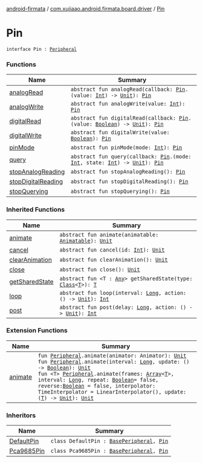 [android-firmata](../../index.md) / [com.xujiaao.android.firmata.board.driver](../index.md) / [Pin](./index.md)

# Pin

`interface Pin : `[`Peripheral`](../../com.xujiaao.android.firmata.board/-peripheral/index.md)

### Functions

| Name | Summary |
|---|---|
| [analogRead](analog-read.md) | `abstract fun analogRead(callback: `[`Pin`](./index.md)`.(value: `[`Int`](https://kotlinlang.org/api/latest/jvm/stdlib/kotlin/-int/index.html)`) -> `[`Unit`](https://kotlinlang.org/api/latest/jvm/stdlib/kotlin/-unit/index.html)`): `[`Pin`](./index.md) |
| [analogWrite](analog-write.md) | `abstract fun analogWrite(value: `[`Int`](https://kotlinlang.org/api/latest/jvm/stdlib/kotlin/-int/index.html)`): `[`Pin`](./index.md) |
| [digitalRead](digital-read.md) | `abstract fun digitalRead(callback: `[`Pin`](./index.md)`.(value: `[`Boolean`](https://kotlinlang.org/api/latest/jvm/stdlib/kotlin/-boolean/index.html)`) -> `[`Unit`](https://kotlinlang.org/api/latest/jvm/stdlib/kotlin/-unit/index.html)`): `[`Pin`](./index.md) |
| [digitalWrite](digital-write.md) | `abstract fun digitalWrite(value: `[`Boolean`](https://kotlinlang.org/api/latest/jvm/stdlib/kotlin/-boolean/index.html)`): `[`Pin`](./index.md) |
| [pinMode](pin-mode.md) | `abstract fun pinMode(mode: `[`Int`](https://kotlinlang.org/api/latest/jvm/stdlib/kotlin/-int/index.html)`): `[`Pin`](./index.md) |
| [query](query.md) | `abstract fun query(callback: `[`Pin`](./index.md)`.(mode: `[`Int`](https://kotlinlang.org/api/latest/jvm/stdlib/kotlin/-int/index.html)`, state: `[`Int`](https://kotlinlang.org/api/latest/jvm/stdlib/kotlin/-int/index.html)`) -> `[`Unit`](https://kotlinlang.org/api/latest/jvm/stdlib/kotlin/-unit/index.html)`): `[`Pin`](./index.md) |
| [stopAnalogReading](stop-analog-reading.md) | `abstract fun stopAnalogReading(): `[`Pin`](./index.md) |
| [stopDigitalReading](stop-digital-reading.md) | `abstract fun stopDigitalReading(): `[`Pin`](./index.md) |
| [stopQuerying](stop-querying.md) | `abstract fun stopQuerying(): `[`Pin`](./index.md) |

### Inherited Functions

| Name | Summary |
|---|---|
| [animate](../../com.xujiaao.android.firmata.board/-peripheral/animate.md) | `abstract fun animate(animatable: `[`Animatable`](../../com.xujiaao.android.firmata.board/-peripheral/-animatable/index.md)`): `[`Unit`](https://kotlinlang.org/api/latest/jvm/stdlib/kotlin/-unit/index.html) |
| [cancel](../../com.xujiaao.android.firmata.board/-peripheral/cancel.md) | `abstract fun cancel(id: `[`Int`](https://kotlinlang.org/api/latest/jvm/stdlib/kotlin/-int/index.html)`): `[`Unit`](https://kotlinlang.org/api/latest/jvm/stdlib/kotlin/-unit/index.html) |
| [clearAnimation](../../com.xujiaao.android.firmata.board/-peripheral/clear-animation.md) | `abstract fun clearAnimation(): `[`Unit`](https://kotlinlang.org/api/latest/jvm/stdlib/kotlin/-unit/index.html) |
| [close](../../com.xujiaao.android.firmata.board/-peripheral/close.md) | `abstract fun close(): `[`Unit`](https://kotlinlang.org/api/latest/jvm/stdlib/kotlin/-unit/index.html) |
| [getSharedState](../../com.xujiaao.android.firmata.board/-peripheral/get-shared-state.md) | `abstract fun <T : `[`Any`](https://kotlinlang.org/api/latest/jvm/stdlib/kotlin/-any/index.html)`> getSharedState(type: `[`Class`](http://docs.oracle.com/javase/6/docs/api/java/lang/Class.html)`<`[`T`](../../com.xujiaao.android.firmata.board/-peripheral/get-shared-state.md#T)`>): `[`T`](../../com.xujiaao.android.firmata.board/-peripheral/get-shared-state.md#T) |
| [loop](../../com.xujiaao.android.firmata.board/-peripheral/loop.md) | `abstract fun loop(interval: `[`Long`](https://kotlinlang.org/api/latest/jvm/stdlib/kotlin/-long/index.html)`, action: () -> `[`Unit`](https://kotlinlang.org/api/latest/jvm/stdlib/kotlin/-unit/index.html)`): `[`Int`](https://kotlinlang.org/api/latest/jvm/stdlib/kotlin/-int/index.html) |
| [post](../../com.xujiaao.android.firmata.board/-peripheral/post.md) | `abstract fun post(delay: `[`Long`](https://kotlinlang.org/api/latest/jvm/stdlib/kotlin/-long/index.html)`, action: () -> `[`Unit`](https://kotlinlang.org/api/latest/jvm/stdlib/kotlin/-unit/index.html)`): `[`Int`](https://kotlinlang.org/api/latest/jvm/stdlib/kotlin/-int/index.html) |

### Extension Functions

| Name | Summary |
|---|---|
| [animate](../../com.xujiaao.android.firmata.board/animate.md) | `fun `[`Peripheral`](../../com.xujiaao.android.firmata.board/-peripheral/index.md)`.animate(animator: Animator): `[`Unit`](https://kotlinlang.org/api/latest/jvm/stdlib/kotlin/-unit/index.html)<br>`fun `[`Peripheral`](../../com.xujiaao.android.firmata.board/-peripheral/index.md)`.animate(interval: `[`Long`](https://kotlinlang.org/api/latest/jvm/stdlib/kotlin/-long/index.html)`, update: () -> `[`Boolean`](https://kotlinlang.org/api/latest/jvm/stdlib/kotlin/-boolean/index.html)`): `[`Unit`](https://kotlinlang.org/api/latest/jvm/stdlib/kotlin/-unit/index.html)<br>`fun <T> `[`Peripheral`](../../com.xujiaao.android.firmata.board/-peripheral/index.md)`.animate(frames: `[`Array`](https://kotlinlang.org/api/latest/jvm/stdlib/kotlin/-array/index.html)`<`[`T`](../../com.xujiaao.android.firmata.board/animate.md#T)`>, interval: `[`Long`](https://kotlinlang.org/api/latest/jvm/stdlib/kotlin/-long/index.html)`, repeat: `[`Boolean`](https://kotlinlang.org/api/latest/jvm/stdlib/kotlin/-boolean/index.html)` = false, reverse: `[`Boolean`](https://kotlinlang.org/api/latest/jvm/stdlib/kotlin/-boolean/index.html)` = false, interpolator: TimeInterpolator = LinearInterpolator(), update: (`[`T`](../../com.xujiaao.android.firmata.board/animate.md#T)`) -> `[`Unit`](https://kotlinlang.org/api/latest/jvm/stdlib/kotlin/-unit/index.html)`): `[`Unit`](https://kotlinlang.org/api/latest/jvm/stdlib/kotlin/-unit/index.html) |

### Inheritors

| Name | Summary |
|---|---|
| [DefaultPin](../-default-pin/index.md) | `class DefaultPin : `[`BasePeripheral`](../../com.xujiaao.android.firmata.board/-base-peripheral/index.md)`, `[`Pin`](./index.md) |
| [Pca9685Pin](../../com.xujiaao.android.firmata.board.driver.pca9685/-pca9685-pin/index.md) | `class Pca9685Pin : `[`BasePeripheral`](../../com.xujiaao.android.firmata.board/-base-peripheral/index.md)`, `[`Pin`](./index.md) |
